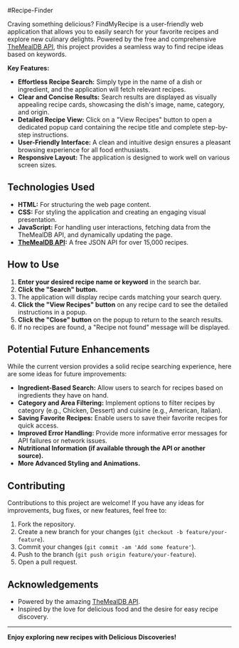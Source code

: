 #Recipe-Finder

Craving something delicious? FindMyRecipe is a user-friendly web application that allows you to easily search for your favorite recipes and explore new culinary delights. Powered by the free and comprehensive [TheMealDB API](https://www.themealdb.com/), this project provides a seamless way to find recipe ideas based on keywords.

**Key Features:**

* **Effortless Recipe Search:** Simply type in the name of a dish or ingredient, and the application will fetch relevant recipes.
* **Clear and Concise Results:** Search results are displayed as visually appealing recipe cards, showcasing the dish's image, name, category, and origin.
* **Detailed Recipe View:** Click on a "View Recipes" button to open a dedicated popup card containing the recipe title and complete step-by-step instructions.
* **User-Friendly Interface:** A clean and intuitive design ensures a pleasant browsing experience for all food enthusiasts.
* **Responsive Layout:** The application is designed to work well on various screen sizes.

## Technologies Used

* **HTML:** For structuring the web page content.
* **CSS:** For styling the application and creating an engaging visual presentation.
* **JavaScript:** For handling user interactions, fetching data from the TheMealDB API, and dynamically updating the page.
* **[TheMealDB API](https://www.themealdb.com/):** A free JSON API for over 15,000 recipes.

## How to Use

1.  **Enter your desired recipe name or keyword** in the search bar.
2.  **Click the "Search" button.**
3.  The application will display recipe cards matching your search query.
4.  **Click the "View Recipes" button** on any recipe card to see the detailed instructions in a popup.
5.  **Click the "Close" button** on the popup to return to the search results.
6.  If no recipes are found, a "Recipe not found" message will be displayed.

## Potential Future Enhancements

While the current version provides a solid recipe searching experience, here are some ideas for future improvements:

* **Ingredient-Based Search:** Allow users to search for recipes based on ingredients they have on hand.
* **Category and Area Filtering:** Implement options to filter recipes by category (e.g., Chicken, Dessert) and cuisine (e.g., American, Italian).
* **Saving Favorite Recipes:** Enable users to save their favorite recipes for quick access.
* **Improved Error Handling:** Provide more informative error messages for API failures or network issues.
* **Nutritional Information (if available through the API or another source).**
* **More Advanced Styling and Animations.**

## Contributing

Contributions to this project are welcome! If you have any ideas for improvements, bug fixes, or new features, feel free to:

1.  Fork the repository.
2.  Create a new branch for your changes (`git checkout -b feature/your-feature`).
3.  Commit your changes (`git commit -am 'Add some feature'`).
4.  Push to the branch (`git push origin feature/your-feature`).
5.  Open a pull request.

## Acknowledgements

* Powered by the amazing [TheMealDB API](https://www.themealdb.com/).
* Inspired by the love for delicious food and the desire for easy recipe discovery.

---

**Enjoy exploring new recipes with Delicious Discoveries!**
